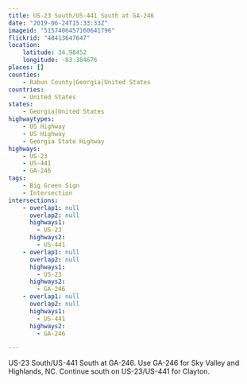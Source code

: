 ```yaml
---
title: US-23 South/US-441 South at GA-246
date: "2019-06-24T15:33:33Z"
imageid: "5157406457160641796"
flickrid: "48413647647"
location:
    latitude: 34.98452
    longitude: -83.384676
places: []
counties:
    - Rabun County|Georgia|United States
countries:
    - United States
states:
    - Georgia|United States
highwaytypes:
    - US Highway
    - US Highway
    - Georgia State Highway
highways:
    - US-23
    - US-441
    - GA-246
tags:
    - Big Green Sign
    - Intersection
intersections:
    - overlap1: null
      overlap2: null
      highways1:
        - US-23
      highways2:
        - US-441
    - overlap1: null
      overlap2: null
      highways1:
        - US-23
      highways2:
        - GA-246
    - overlap1: null
      overlap2: null
      highways1:
        - US-441
      highways2:
        - GA-246

---
```

US-23 South/US-441 South at GA-246.  Use GA-246 for Sky Valley and Highlands, NC.  Continue south on US-23/US-441 for Clayton.